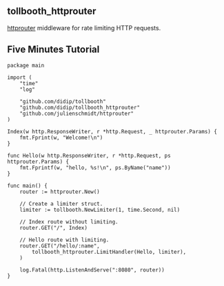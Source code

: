 ## tollbooth_httprouter

[httprouter](https://github.com/julienschmidt/httprouter) middleware for rate limiting HTTP requests.


## Five Minutes Tutorial

```
package main

import (
    "time"
    "log"

    "github.com/didip/tollbooth"
    "github.com/didip/tollbooth_httprouter"
    "github.com/julienschmidt/httprouter"
)

Index(w http.ResponseWriter, r *http.Request, _ httprouter.Params) {
    fmt.Fprint(w, "Welcome!\n")
}

func Hello(w http.ResponseWriter, r *http.Request, ps httprouter.Params) {
    fmt.Fprintf(w, "hello, %s!\n", ps.ByName("name"))
}

func main() {
    router := httprouter.New()

    // Create a limiter struct.
    limiter := tollbooth.NewLimiter(1, time.Second, nil)

    // Index route without limiting.
    router.GET("/", Index)

    // Hello route with limiting.
    router.GET("/hello/:name",
        tollbooth_httprouter.LimitHandler(Hello, limiter),
    )

    log.Fatal(http.ListenAndServe(":8080", router))
}
```
